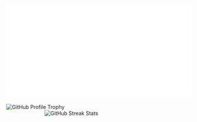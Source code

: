 [![Title](Welcome.svg)](https://github.com/Paper-Bag-dev/Paper-Bag-dev/blame/main/Welcome.svg)

<a href="https://github.com/ryo-ma/github-profile-trophy">
  <img align="left" src="https://github-profile-trophy.vercel.app/?username=paper-bag-dev&no-bg=true&column=3&margin-w=15&margin-h=15" alt="GitHub Profile Trophy" />
</a>
<img align="right" width="400" src="https://github-readme-streak-stats.herokuapp.com/?user=paper-bag-dev&theme=transparent" alt="GitHub Streak Stats" />
<br clear="both" />

